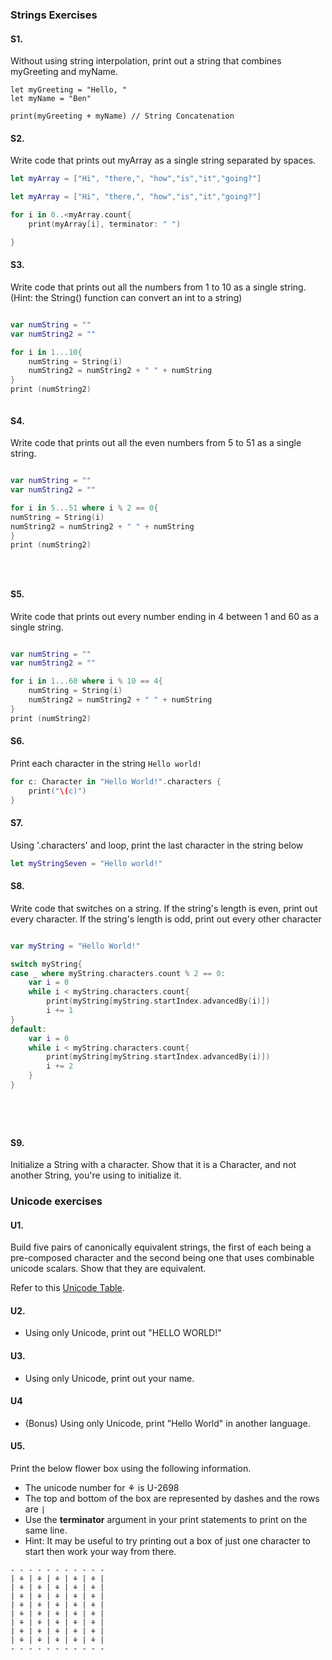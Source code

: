 ### Strings Exercises

#### S1.
Without using string interpolation, print out a string that combines myGreeting and myName.

```
let myGreeting = "Hello, "
let myName = "Ben"

print(myGreeting + myName) // String Concatenation

```
#### S2.
Write code that prints out myArray as a single string separated by spaces.

```swift
let myArray = ["Hi", "there,", "how","is","it","going?"]

let myArray = ["Hi", "there,", "how","is","it","going?"]

for i in 0..<myArray.count{
    print(myArray[i], terminator: " ")

}


```
#### S3.
Write code that prints out all the numbers from 1 to 10 as a single string.  (Hint: the String() function can convert an int to a string)
```swift

var numString = ""
var numString2 = ""

for i in 1...10{
    numString = String(i)
    numString2 = numString2 + " " + numString
}
print (numString2)



```

#### S4.
Write code that prints out all the even numbers from 5 to 51 as a single string.

``` swift

var numString = ""
var numString2 = ""

for i in 5...51 where i % 2 == 0{
numString = String(i)
numString2 = numString2 + " " + numString
}
print (numString2)





```

#### S5.
Write code that prints out every number ending in 4 between 1 and 60 as a single string.

``` Swift

var numString = ""
var numString2 = ""

for i in 1...60 where i % 10 == 4{
    numString = String(i)
    numString2 = numString2 + " " + numString
}
print (numString2)

```


#### S6.
Print each character in the string ```Hello world!```
``` Swift
for c: Character in "Hello World!".characters {
    print("\(c)")
}

```


#### S7.
Using '.characters' and loop, print the last character in the string below
```swift
let myStringSeven = "Hello world!"
```






#### S8.
Write code that switches on a string.  If the string's length is even, print out every character.  If the string's length is odd, print out every other character

``` Swift

var myString = "Hello World!"

switch myString{
case _ where myString.characters.count % 2 == 0:
    var i = 0
    while i < myString.characters.count{
        print(myString[myString.startIndex.advancedBy(i)])
        i += 1
}
default:
    var i = 0
    while i < myString.characters.count{
        print(myString[myString.startIndex.advancedBy(i)])
        i += 2
    }
}






```

#### S9.
Initialize a String with a character. Show that it is a Character, and not another String, you're using
to initialize it.









### Unicode exercises

#### U1.
Build five pairs of canonically equivalent strings, the first of each being a pre-composed character and
the second being one that uses combinable unicode scalars. Show that they are equivalent.

Refer to this [Unicode Table](http://unicode-table.com/en/).

#### U2.
* Using only Unicode, print out "HELLO WORLD!"

#### U3.
* Using only Unicode, print out your name.

#### U4
* (Bonus) Using only Unicode, print "Hello World" in another language.

#### U5.
Print the below flower box using the following information.
* The unicode number for ⚘ is U-2698
* The top and bottom of the box are represented by dashes and the rows are ```|```
* Use the __terminator__ argument in your print statements to print on the same line.
* Hint: It may be useful to try printing out a box of just one character to start then work your way from there.

```
- - - - - - - - - - -
| ⚘ | ⚘ | ⚘ | ⚘ | ⚘ |
| ⚘ | ⚘ | ⚘ | ⚘ | ⚘ |
| ⚘ | ⚘ | ⚘ | ⚘ | ⚘ |
| ⚘ | ⚘ | ⚘ | ⚘ | ⚘ |
| ⚘ | ⚘ | ⚘ | ⚘ | ⚘ |
| ⚘ | ⚘ | ⚘ | ⚘ | ⚘ |
| ⚘ | ⚘ | ⚘ | ⚘ | ⚘ |
| ⚘ | ⚘ | ⚘ | ⚘ | ⚘ |
- - - - - - - - - - -

```

